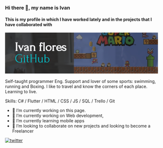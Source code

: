 ### Hi there 👋, my name is Ivan 
#### This is my profile in which I have worked lately and in the projects that I have collaborated with

![me](https://github.com/ivanatorresf/ivanatorresf/blob/a5484f22fa305ac87adbfd2345f3441b074d299e/Modern-Presentation.png)


Self-taught programmer Eng. Support and lover of some sports: swimming, running and Boxing. I like to travel and know the corners of each place. Learning to live.

Skills: C# / Flutter / HTML / CSS / JS / SQL / Trello / Git

- 🔭 I’m currently working on this page. 
- 🔭 I’m currently working on Web development, 
- 🌱 I’m currently learning mobile apps 
- 👯 I’m looking to collaborate on new projects and looking to become a Freelancer  


[<img src='https://cdn.jsdelivr.net/npm/simple-icons@3.0.1/icons/twitter.svg' alt='twitter' height='40'>](https://twitter.com/https://twitter.com/adriantorres71)  

